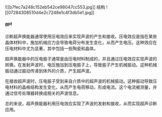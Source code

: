 ![[b7fec7a248c152eb542ce98047cc553.jpg]]
结构
![[07284308510d4e2c7248e1c4f3db5e1.jpg]]

##### gpt
诊断超声换能器通常使用压电效应来实现声波的产生和接收。压电效应是指在某些晶体材料中，施加机械应力会导致电荷分布发生变化，从而产生电压。这种效应在压电材料中尤为显著，其中包括一些陶瓷和晶体。

超声换能器中的压电振子通常是由压电材料制成的，并且通过压电效应实现声波的转换。在发射声波时，电压施加到压电振子上，导致振子产生机械振动。这种机械振动通过振动传递到体外的介质，产生超声波。

在接收超声波时，压电振子受到来自介质中的超声波的机械振动。这种振动导致压电材料的晶格结构发生变化，从而产生电荷移动，形成电流。这个电流被测量，并通过信号处理器转换成相关的声波信息。

总的来说，超声换能器利用压电效应实现了声波的发射和接收，从而实现超声诊断应用。